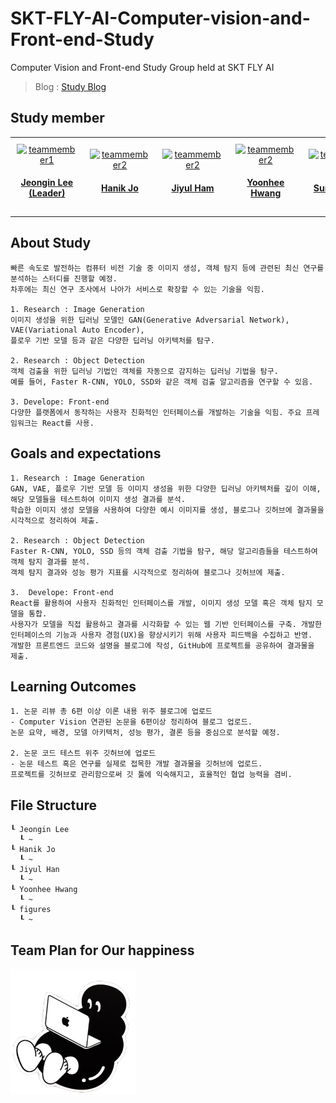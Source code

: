 # SKT-FLY-AI-Computer-vision-and-Front-end-Study
Computer Vision and Front-end Study Group held at SKT FLY AI

> Blog : [Study Blog](https://www.notion.so/STUDY-COMPUTER-VISION-6fec84048b7a49eb856bd3fa380ccba9)

## Study member
<table style="border-collapse: collapse; cellspacing: 0; cellpadding: 0;">
  <tr>
    <td align="center" style="padding: 10px;">
      <a href="https://github.com/jeongiin">
        <img src="https://avatars.githubusercontent.com/u/48753785?v=4" width="120px;" alt="teammember1" /><br />
        <h4><b><a href="https://github.com/jeongiin">Jeongin Lee (Leader)</b></h4>
      </a>
    </td>
    <td align="center" style="padding: 10px;">
      <a href="https://github.com/johanik">
        <img src="https://avatars.githubusercontent.com/u/77598802?v=4" width="120px;" alt="teammember2" /><br />
        <h4><b><a href="https://github.com/johanik">Hanik Jo</b></h4>
      </a>
    </td>
    <td align="center" style="padding: 10px;">
      <a href="https://github.com/YUL-git">
        <img src="https://avatars.githubusercontent.com/u/89930713?v=4" width="120px;" alt="teammember2" /><br />
        <h4><b><a href="https://github.com/YUL-git">Jiyul Ham</b></h4>
      </a>
    </td>
    <td align="center" style="padding: 10px;">
      <a href="https://github.com/YUL-git">
        <img src="https://avatars.githubusercontent.com/u/100117015?v=4" width="120px;" alt="teammember2" /><br />
        <h4><b><a href="https://github.com/yunhee1">Yoonhee Hwang</b></h4>
      </a>
    </td>
    <td align="center" style="padding: 10px;">
      <a href="https://github.com/sunmin-lee99">
        <img src="https://avatars.githubusercontent.com/u/79503414?v=4" width="120px;" alt="teammember2" /><br />
        <h4><b><a href="https://github.com/yunhee1">Sunmin Lee</b></h4>
      </a>
    </td>
    <td align="center" style="padding: 10px;">
      <a href="https://github.com/YUL-git">
        <img src="https://avatars.githubusercontent.com/u/27190776?v=4" width="120px;" alt="teammember2" /><br />
        <h4><b><a href="https://github.com/8471919">Hansoo Jung</b></h4>
      </a>
    </td>
  </tr>
</table>

## About Study
```
빠른 속도로 발전하는 컴퓨터 비전 기술 중 이미지 생성, 객체 탐지 등에 관련된 최신 연구를 분석하는 스터디를 진행할 예정.
차후에는 최신 연구 조사에서 나아가 서비스로 확장할 수 있는 기술을 익힘.

1. Research : Image Generation
이미지 생성을 위한 딥러닝 모델인 GAN(Generative Adversarial Network), VAE(Variational Auto Encoder),
플로우 기반 모델 등과 같은 다양한 딥러닝 아키텍처를 탐구.

2. Research : Object Detection
객체 검출을 위한 딥러닝 기법인 객체를 자동으로 감지하는 딥러닝 기법을 탐구.
예를 들어, Faster R-CNN, YOLO, SSD와 같은 객체 검출 알고리즘을 연구할 수 있음.

3. Develope: Front-end
다양한 플랫폼에서 동작하는 사용자 친화적인 인터페이스를 개발하는 기술을 익힘. 주요 프레임워크는 React를 사용.
```
## Goals and expectations
```
1. Research : Image Generation
GAN, VAE, 플로우 기반 모델 등 이미지 생성을 위한 다양한 딥러닝 아키텍처를 깊이 이해, 해당 모델들을 테스트하여 이미지 생성 결과를 분석.
학습한 이미지 생성 모델을 사용하여 다양한 예시 이미지를 생성, 블로그나 깃허브에 결과물을 시각적으로 정리하여 제출.

2. Research : Object Detection
Faster R-CNN, YOLO, SSD 등의 객체 검출 기법을 탐구, 해당 알고리즘들을 테스트하여 객체 탐지 결과를 분석.
객체 탐지 결과와 성능 평가 지표를 시각적으로 정리하여 블로그나 깃허브에 제출.

3.  Develope: Front-end
React를 활용하여 사용자 친화적인 인터페이스를 개발, 이미지 생성 모델 혹은 객체 탐지 모델을 통합.
사용자가 모델을 직접 활용하고 결과를 시각화할 수 있는 웹 기반 인터페이스를 구축. 개발한 인터페이스의 기능과 사용자 경험(UX)을 향상시키기 위해 사용자 피드백을 수집하고 반영.
개발한 프론트엔드 코드와 설명을 블로그에 작성, GitHub에 프로젝트를 공유하여 결과물을 제출.
```

## Learning Outcomes
```
1. 논문 리뷰 총 6편 이상 이론 내용 위주 블로그에 업로드
- Computer Vision 연관된 논문을 6편이상 정리하여 블로그 업로드.
논문 요약, 배경, 모델 아키텍처, 성능 평가, 결론 등을 중심으로 분석할 예정.

2. 논문 코드 테스트 위주 깃허브에 업로드
- 논문 테스트 혹은 연구를 실제로 접목한 개발 결과물을 깃허브에 업로드.
프로젝트를 깃허브로 관리함으로써 깃 툴에 익숙해지고, 효율적인 협업 능력을 겸비.
```
## File Structure
```
┖ Jeongin Lee
  ┖ ~
┖ Hanik Jo
  ┖ ~
┖ Jiyul Han
  ┖ ~
┖ Yoonhee Hwang
  ┖ ~
┖ figures
  ┖ ~
```

## Team Plan for Our happiness
<img src="./figures/pingping.png" width="200px" height="200px" alt="Goods" />


